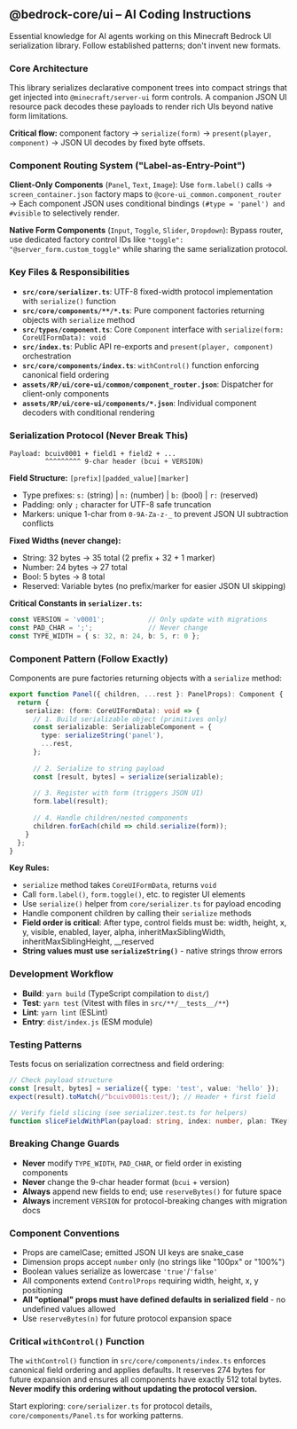 ## @bedrock-core/ui – AI Coding Instructions

Essential knowledge for AI agents working on this Minecraft Bedrock UI serialization library. Follow established patterns; don't invent new formats.

### Core Architecture

This library serializes declarative component trees into compact strings that get injected into `@minecraft/server-ui` form controls. A companion JSON UI resource pack decodes these payloads to render rich UIs beyond native form limitations.

**Critical flow:** component factory → `serialize(form)` → `present(player, component)` → JSON UI decodes by fixed byte offsets.

### Component Routing System ("Label-as-Entry-Point")

**Client-Only Components** (`Panel`, `Text`, `Image`): Use `form.label()` calls → `screen_container.json` factory maps to `@core-ui_common.component_router` → Each component JSON uses conditional bindings `(#type = 'panel') and #visible` to selectively render.

**Native Form Components** (`Input`, `Toggle`, `Slider`, `Dropdown`): Bypass router, use dedicated factory control IDs like `"toggle": "@server_form.custom_toggle"` while sharing the same serialization protocol.

### Key Files & Responsibilities

- **`src/core/serializer.ts`**: UTF-8 fixed-width protocol implementation with `serialize()` function
- **`src/core/components/**/*.ts`**: Pure component factories returning objects with `serialize` method
- **`src/types/component.ts`**: Core `Component` interface with `serialize(form: CoreUIFormData): void`
- **`src/index.ts`**: Public API re-exports and `present(player, component)` orchestration
- **`src/core/components/index.ts`**: `withControl()` function enforcing canonical field ordering
- **`assets/RP/ui/core-ui/common/component_router.json`**: Dispatcher for client-only components
- **`assets/RP/ui/core-ui/components/*.json`**: Individual component decoders with conditional rendering

### Serialization Protocol (Never Break This)

```
Payload: bcuiv0001 + field1 + field2 + ...
         ^^^^^^^^^ 9-char header (bcui + VERSION)
```

**Field Structure:** `[prefix][padded_value][marker]`

- Type prefixes: `s:` (string) | `n:` (number) | `b:` (bool) | `r:` (reserved)
- Padding: only `;` character for UTF-8 safe truncation
- Markers: unique 1-char from `0-9A-Za-z-_` to prevent JSON UI subtraction conflicts

**Fixed Widths (never change):**

- String: 32 bytes → 35 total (2 prefix + 32 + 1 marker)  
- Number: 24 bytes → 27 total
- Bool: 5 bytes → 8 total
- Reserved: Variable bytes (no prefix/marker for easier JSON UI skipping)

**Critical Constants in `serializer.ts`:**

```ts
const VERSION = 'v0001';           // Only update with migrations
const PAD_CHAR = ';';              // Never change
const TYPE_WIDTH = { s: 32, n: 24, b: 5, r: 0 };
```

### Component Pattern (Follow Exactly)

Components are pure factories returning objects with a `serialize` method:

```ts
export function Panel({ children, ...rest }: PanelProps): Component {
  return {
    serialize: (form: CoreUIFormData): void => {
      // 1. Build serializable object (primitives only)
      const serializable: SerializableComponent = {
        type: serializeString('panel'),
        ...rest,
      };
      
      // 2. Serialize to string payload  
      const [result, bytes] = serialize(serializable);
      
      // 3. Register with form (triggers JSON UI)
      form.label(result);
      
      // 4. Handle children/nested components
      children.forEach(child => child.serialize(form));
    }
  };
}
```

**Key Rules:**

- `serialize` method takes `CoreUIFormData`, returns `void`
- Call `form.label()`, `form.toggle()`, etc. to register UI elements
- Use `serialize()` helper from `core/serializer.ts` for payload encoding
- Handle component children by calling their `serialize` methods
- **Field order is critical**: After type, control fields must be: width, height, x, y, visible, enabled, layer, alpha, inheritMaxSiblingWidth, inheritMaxSiblingHeight, __reserved
- **String values must use `serializeString()`** - native strings throw errors

### Development Workflow

- **Build**: `yarn build` (TypeScript compilation to `dist/`)
- **Test**: `yarn test` (Vitest with files in `src/**/__tests__/**`)  
- **Lint**: `yarn lint` (ESLint)
- **Entry**: `dist/index.js` (ESM module)

### Testing Patterns

Tests focus on serialization correctness and field ordering:

```ts
// Check payload structure
const [result, bytes] = serialize({ type: 'test', value: 'hello' });
expect(result).toMatch(/^bcuiv0001s:test/); // Header + first field

// Verify field slicing (see serializer.test.ts for helpers)
function sliceFieldWithPlan(payload: string, index: number, plan: TKey[]): string
```

### Breaking Change Guards

- **Never** modify `TYPE_WIDTH`, `PAD_CHAR`, or field order in existing components
- **Never** change the 9-char header format (`bcui` + version)
- **Always** append new fields to end; use `reserveBytes()` for future space
- **Always** increment `VERSION` for protocol-breaking changes with migration docs

### Component Conventions  

- Props are camelCase; emitted JSON UI keys are snake_case
- Dimension props accept `number` only (no strings like "100px" or "100%")
- Boolean values serialize as lowercase `'true'`/`'false'`
- All components extend `ControlProps` requiring width, height, x, y positioning
- **All "optional" props must have defined defaults in serialized field** - no undefined values allowed
- Use `reserveBytes(n)` for future protocol expansion space

### Critical `withControl()` Function

The `withControl()` function in `src/core/components/index.ts` enforces canonical field ordering and applies defaults. It reserves 274 bytes for future expansion and ensures all components have exactly 512 total bytes. **Never modify this ordering without updating the protocol version.**

Start exploring: `core/serializer.ts` for protocol details, `core/components/Panel.ts` for working patterns.
